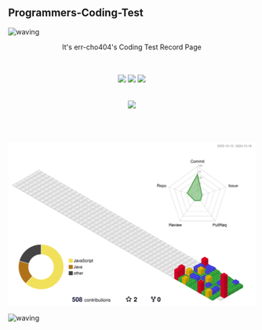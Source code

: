 ## Programmers-Coding-Test <a id="Error">
![waving](https://capsule-render.vercel.app/api?type=waving&height=300&text=CodingTest&fontColor=ffffff&fontAlignY=40&color=0:acddd9,100:febd22&section=header&desc=Hello!&descSize=15)

<p align=center>It's err-cho404's Coding Test Record Page</p>
<br>
<br>


<!--- ### Main Languages --->
<div align=center>
  <img src="https://img.shields.io/badge/java-%23ED8B00.svg?style=for-the-badge&logo=openjdk&logoColor=white">
  <img src="https://img.shields.io/badge/javascript-%23323330.svg?style=for-the-badge&logo=javascript&logoColor=%23F7DF1E">
  <img src="https://img.shields.io/badge/python-3670A0?style=for-the-badge&logo=python&logoColor=ffdd54">
  <br>
  <br>
  <br>
  <a href="https://github.com/anuraghazra/github-readme-stats">
      <img src="https://github-readme-stats.vercel.app/api/top-langs/?username=err-cho404&layout=donut&show_icons=true&theme=vue&hide_border=true&bg_color=fff&icon_color=3b9a91&text_color=3b9a91&title_color=3b9a91&count_private=true&exclude_repo=Face-Transfer-Application" width=38% />
  </a>  
  <br>
  <br>

</div>


<br>
<br>

<!--- ### 3D잔디 --->
![](./profile-3d-contrib/profile-gitblock.svg )

![waving](https://capsule-render.vercel.app/api?type=waving&height=180&text=Thank%20You&fontSize=20&fontColor=ffffff&fontAlign=93&fontAlignY=90&color=0:acddd9,100:febd22&section=footer)

